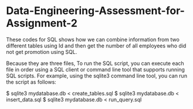 # Data-Engineering-Assessment-for-Assignment-2

These codes for SQL shows how we can combine information from two different tables
using Id and then get the number of all employees who did not get promotion using SQL.

Because they are three files, 
To run the SQL script, you can execute each file in order using a SQL client or command line tool that supports running SQL scripts. For example, using the sqlite3 command line tool, you can run the script as follows:

$ sqlite3 mydatabase.db < create_tables.sql
$ sqlite3 mydatabase.db < insert_data.sql
$ sqlite3 mydatabase.db < run_query.sql
